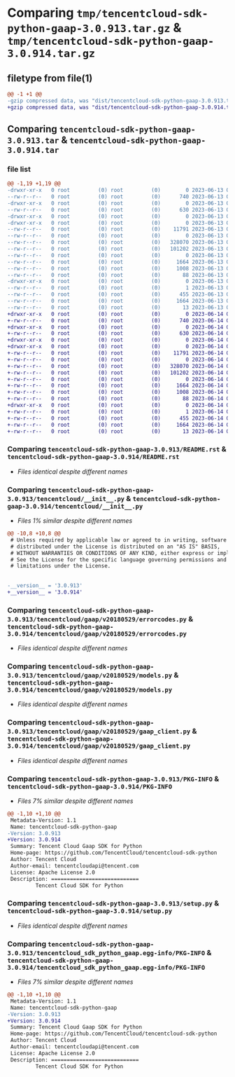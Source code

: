 # Comparing `tmp/tencentcloud-sdk-python-gaap-3.0.913.tar.gz` & `tmp/tencentcloud-sdk-python-gaap-3.0.914.tar.gz`

## filetype from file(1)

```diff
@@ -1 +1 @@
-gzip compressed data, was "dist/tencentcloud-sdk-python-gaap-3.0.913.tar", last modified: Tue Jun 13 02:11:50 2023, max compression
+gzip compressed data, was "dist/tencentcloud-sdk-python-gaap-3.0.914.tar", last modified: Wed Jun 14 00:26:45 2023, max compression
```

## Comparing `tencentcloud-sdk-python-gaap-3.0.913.tar` & `tencentcloud-sdk-python-gaap-3.0.914.tar`

### file list

```diff
@@ -1,19 +1,19 @@
-drwxr-xr-x   0 root         (0) root         (0)        0 2023-06-13 02:11:50.000000 tencentcloud-sdk-python-gaap-3.0.913/
--rw-r--r--   0 root         (0) root         (0)      740 2023-06-13 02:11:50.000000 tencentcloud-sdk-python-gaap-3.0.913/README.rst
-drwxr-xr-x   0 root         (0) root         (0)        0 2023-06-13 02:11:50.000000 tencentcloud-sdk-python-gaap-3.0.913/tencentcloud/
--rw-r--r--   0 root         (0) root         (0)      630 2023-06-13 02:11:50.000000 tencentcloud-sdk-python-gaap-3.0.913/tencentcloud/__init__.py
-drwxr-xr-x   0 root         (0) root         (0)        0 2023-06-13 02:11:50.000000 tencentcloud-sdk-python-gaap-3.0.913/tencentcloud/gaap/
-drwxr-xr-x   0 root         (0) root         (0)        0 2023-06-13 02:11:50.000000 tencentcloud-sdk-python-gaap-3.0.913/tencentcloud/gaap/v20180529/
--rw-r--r--   0 root         (0) root         (0)    11791 2023-06-13 02:11:50.000000 tencentcloud-sdk-python-gaap-3.0.913/tencentcloud/gaap/v20180529/errorcodes.py
--rw-r--r--   0 root         (0) root         (0)        0 2023-06-13 02:11:50.000000 tencentcloud-sdk-python-gaap-3.0.913/tencentcloud/gaap/v20180529/__init__.py
--rw-r--r--   0 root         (0) root         (0)   328070 2023-06-13 02:11:50.000000 tencentcloud-sdk-python-gaap-3.0.913/tencentcloud/gaap/v20180529/models.py
--rw-r--r--   0 root         (0) root         (0)   101202 2023-06-13 02:11:50.000000 tencentcloud-sdk-python-gaap-3.0.913/tencentcloud/gaap/v20180529/gaap_client.py
--rw-r--r--   0 root         (0) root         (0)        0 2023-06-13 02:11:50.000000 tencentcloud-sdk-python-gaap-3.0.913/tencentcloud/gaap/__init__.py
--rw-r--r--   0 root         (0) root         (0)     1664 2023-06-13 02:11:50.000000 tencentcloud-sdk-python-gaap-3.0.913/PKG-INFO
--rw-r--r--   0 root         (0) root         (0)     1008 2023-06-13 02:11:50.000000 tencentcloud-sdk-python-gaap-3.0.913/setup.py
--rw-r--r--   0 root         (0) root         (0)       88 2023-06-13 02:11:50.000000 tencentcloud-sdk-python-gaap-3.0.913/setup.cfg
-drwxr-xr-x   0 root         (0) root         (0)        0 2023-06-13 02:11:50.000000 tencentcloud-sdk-python-gaap-3.0.913/tencentcloud_sdk_python_gaap.egg-info/
--rw-r--r--   0 root         (0) root         (0)        1 2023-06-13 02:11:50.000000 tencentcloud-sdk-python-gaap-3.0.913/tencentcloud_sdk_python_gaap.egg-info/dependency_links.txt
--rw-r--r--   0 root         (0) root         (0)      455 2023-06-13 02:11:50.000000 tencentcloud-sdk-python-gaap-3.0.913/tencentcloud_sdk_python_gaap.egg-info/SOURCES.txt
--rw-r--r--   0 root         (0) root         (0)     1664 2023-06-13 02:11:50.000000 tencentcloud-sdk-python-gaap-3.0.913/tencentcloud_sdk_python_gaap.egg-info/PKG-INFO
--rw-r--r--   0 root         (0) root         (0)       13 2023-06-13 02:11:50.000000 tencentcloud-sdk-python-gaap-3.0.913/tencentcloud_sdk_python_gaap.egg-info/top_level.txt
+drwxr-xr-x   0 root         (0) root         (0)        0 2023-06-14 00:26:45.000000 tencentcloud-sdk-python-gaap-3.0.914/
+-rw-r--r--   0 root         (0) root         (0)      740 2023-06-14 00:26:45.000000 tencentcloud-sdk-python-gaap-3.0.914/README.rst
+drwxr-xr-x   0 root         (0) root         (0)        0 2023-06-14 00:26:45.000000 tencentcloud-sdk-python-gaap-3.0.914/tencentcloud/
+-rw-r--r--   0 root         (0) root         (0)      630 2023-06-14 00:26:45.000000 tencentcloud-sdk-python-gaap-3.0.914/tencentcloud/__init__.py
+drwxr-xr-x   0 root         (0) root         (0)        0 2023-06-14 00:26:45.000000 tencentcloud-sdk-python-gaap-3.0.914/tencentcloud/gaap/
+drwxr-xr-x   0 root         (0) root         (0)        0 2023-06-14 00:26:45.000000 tencentcloud-sdk-python-gaap-3.0.914/tencentcloud/gaap/v20180529/
+-rw-r--r--   0 root         (0) root         (0)    11791 2023-06-14 00:26:45.000000 tencentcloud-sdk-python-gaap-3.0.914/tencentcloud/gaap/v20180529/errorcodes.py
+-rw-r--r--   0 root         (0) root         (0)        0 2023-06-14 00:26:45.000000 tencentcloud-sdk-python-gaap-3.0.914/tencentcloud/gaap/v20180529/__init__.py
+-rw-r--r--   0 root         (0) root         (0)   328070 2023-06-14 00:26:45.000000 tencentcloud-sdk-python-gaap-3.0.914/tencentcloud/gaap/v20180529/models.py
+-rw-r--r--   0 root         (0) root         (0)   101202 2023-06-14 00:26:45.000000 tencentcloud-sdk-python-gaap-3.0.914/tencentcloud/gaap/v20180529/gaap_client.py
+-rw-r--r--   0 root         (0) root         (0)        0 2023-06-14 00:26:45.000000 tencentcloud-sdk-python-gaap-3.0.914/tencentcloud/gaap/__init__.py
+-rw-r--r--   0 root         (0) root         (0)     1664 2023-06-14 00:26:45.000000 tencentcloud-sdk-python-gaap-3.0.914/PKG-INFO
+-rw-r--r--   0 root         (0) root         (0)     1008 2023-06-14 00:26:45.000000 tencentcloud-sdk-python-gaap-3.0.914/setup.py
+-rw-r--r--   0 root         (0) root         (0)       88 2023-06-14 00:26:45.000000 tencentcloud-sdk-python-gaap-3.0.914/setup.cfg
+drwxr-xr-x   0 root         (0) root         (0)        0 2023-06-14 00:26:45.000000 tencentcloud-sdk-python-gaap-3.0.914/tencentcloud_sdk_python_gaap.egg-info/
+-rw-r--r--   0 root         (0) root         (0)        1 2023-06-14 00:26:45.000000 tencentcloud-sdk-python-gaap-3.0.914/tencentcloud_sdk_python_gaap.egg-info/dependency_links.txt
+-rw-r--r--   0 root         (0) root         (0)      455 2023-06-14 00:26:45.000000 tencentcloud-sdk-python-gaap-3.0.914/tencentcloud_sdk_python_gaap.egg-info/SOURCES.txt
+-rw-r--r--   0 root         (0) root         (0)     1664 2023-06-14 00:26:45.000000 tencentcloud-sdk-python-gaap-3.0.914/tencentcloud_sdk_python_gaap.egg-info/PKG-INFO
+-rw-r--r--   0 root         (0) root         (0)       13 2023-06-14 00:26:45.000000 tencentcloud-sdk-python-gaap-3.0.914/tencentcloud_sdk_python_gaap.egg-info/top_level.txt
```

### Comparing `tencentcloud-sdk-python-gaap-3.0.913/README.rst` & `tencentcloud-sdk-python-gaap-3.0.914/README.rst`

 * *Files identical despite different names*

### Comparing `tencentcloud-sdk-python-gaap-3.0.913/tencentcloud/__init__.py` & `tencentcloud-sdk-python-gaap-3.0.914/tencentcloud/__init__.py`

 * *Files 1% similar despite different names*

```diff
@@ -10,8 +10,8 @@
 # Unless required by applicable law or agreed to in writing, software
 # distributed under the License is distributed on an "AS IS" BASIS,
 # WITHOUT WARRANTIES OR CONDITIONS OF ANY KIND, either express or implied.
 # See the License for the specific language governing permissions and
 # limitations under the License.
 
 
-__version__ = '3.0.913'
+__version__ = '3.0.914'
```

### Comparing `tencentcloud-sdk-python-gaap-3.0.913/tencentcloud/gaap/v20180529/errorcodes.py` & `tencentcloud-sdk-python-gaap-3.0.914/tencentcloud/gaap/v20180529/errorcodes.py`

 * *Files identical despite different names*

### Comparing `tencentcloud-sdk-python-gaap-3.0.913/tencentcloud/gaap/v20180529/models.py` & `tencentcloud-sdk-python-gaap-3.0.914/tencentcloud/gaap/v20180529/models.py`

 * *Files identical despite different names*

### Comparing `tencentcloud-sdk-python-gaap-3.0.913/tencentcloud/gaap/v20180529/gaap_client.py` & `tencentcloud-sdk-python-gaap-3.0.914/tencentcloud/gaap/v20180529/gaap_client.py`

 * *Files identical despite different names*

### Comparing `tencentcloud-sdk-python-gaap-3.0.913/PKG-INFO` & `tencentcloud-sdk-python-gaap-3.0.914/PKG-INFO`

 * *Files 7% similar despite different names*

```diff
@@ -1,10 +1,10 @@
 Metadata-Version: 1.1
 Name: tencentcloud-sdk-python-gaap
-Version: 3.0.913
+Version: 3.0.914
 Summary: Tencent Cloud Gaap SDK for Python
 Home-page: https://github.com/TencentCloud/tencentcloud-sdk-python
 Author: Tencent Cloud
 Author-email: tencentcloudapi@tencent.com
 License: Apache License 2.0
 Description: ============================
         Tencent Cloud SDK for Python
```

### Comparing `tencentcloud-sdk-python-gaap-3.0.913/setup.py` & `tencentcloud-sdk-python-gaap-3.0.914/setup.py`

 * *Files identical despite different names*

### Comparing `tencentcloud-sdk-python-gaap-3.0.913/tencentcloud_sdk_python_gaap.egg-info/PKG-INFO` & `tencentcloud-sdk-python-gaap-3.0.914/tencentcloud_sdk_python_gaap.egg-info/PKG-INFO`

 * *Files 7% similar despite different names*

```diff
@@ -1,10 +1,10 @@
 Metadata-Version: 1.1
 Name: tencentcloud-sdk-python-gaap
-Version: 3.0.913
+Version: 3.0.914
 Summary: Tencent Cloud Gaap SDK for Python
 Home-page: https://github.com/TencentCloud/tencentcloud-sdk-python
 Author: Tencent Cloud
 Author-email: tencentcloudapi@tencent.com
 License: Apache License 2.0
 Description: ============================
         Tencent Cloud SDK for Python
```

